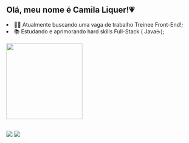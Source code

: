## Olá, meu nome é Camila Liquer!💗
<li>🙆‍♀️ Atualmente buscando uma vaga de trabalho Treinee Front-End!;<br>
<li>📚 Estudando e aprimorando hard skills Full-Stack ( Java☕);<br>
  <br>
</a>
<a href="https://github.com/anuraghazra/convoychat">
  <img height=200 align="center" src="https://github-readme-stats.vercel.app/api/top-langs?username=Liquer-Cami&layout=compact&langs_count=8&card_width=320&theme=cobalt" />
</a>

<br>
<br>
  
  <a href="https://instagram.com/liquer___" target="_blank"><img src="https://img.shields.io/badge/-Instagram-%23E4405F?style=for-the-badge&logo=instagram&logoColor=white" target="_blank"></a>
  <a href="https://www.linkedin.com/in/camila-liquer-339800229" target="_blank"><img src="https://img.shields.io/badge/-LinkedIn-%230077B5?style=for-the-badge&logo=linkedin&logoColor=white" target="_blank"></a> 


